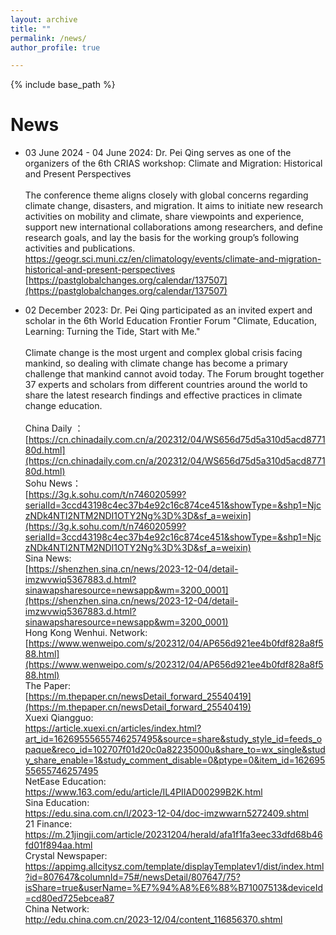 ```yaml
---
layout: archive
title: ""
permalink: /news/
author_profile: true

---
```


{% include base_path %}


News 
======
* 03 June 2024 - 04 June 2024: Dr. Pei Qing serves as one of the organizers of the 6th CRIAS workshop: Climate and Migration: Historical and Present Perspectives<br><br>
The conference theme aligns closely with global concerns regarding climate change, disasters, and migration. It aims to initiate new research activities on mobility and climate, share viewpoints and experience, support new international collaborations among researchers, and define research goals, and lay the basis for the working group’s following activities and publications.<br>
<a href="https://geogr.sci.muni.cz/en/climatology/events/climate-and-migration-historical-and-present-perspectives">https://geogr.sci.muni.cz/en/climatology/events/climate-and-migration-historical-and-present-perspectives</a><br>
[https://pastglobalchanges.org/calendar/137507](https://pastglobalchanges.org/calendar/137507)

* 02 December 2023: Dr. Pei Qing participated as an invited expert and scholar in the 6th World Education Frontier Forum "Climate, Education, Learning: Turning the Tide, Start with Me."<br><br>
Climate change is the most urgent and complex global crisis facing mankind, so dealing with climate change has become a primary challenge that mankind cannot avoid today. The Forum brought together 37 experts and scholars from different countries around the world to share the latest research findings and effective practices in climate change education.<br><br>
China Daily ：<br>
[https://cn.chinadaily.com.cn/a/202312/04/WS656d75d5a310d5acd877180d.html](https://cn.chinadaily.com.cn/a/202312/04/WS656d75d5a310d5acd877180d.html)<br>
Sohu News：<br>
[https://3g.k.sohu.com/t/n746020599?serialId=3ccd43198c4ec37b4e92c16c874ce451&showType=&shp1=NjczNDk4NTI2NTM2NDI1OTY2Ng%3D%3D&sf_a=weixin](https://3g.k.sohu.com/t/n746020599?serialId=3ccd43198c4ec37b4e92c16c874ce451&showType=&shp1=NjczNDk4NTI2NTM2NDI1OTY2Ng%3D%3D&sf_a=weixin)<br>
Sina News:<br>
[https://shenzhen.sina.cn/news/2023-12-04/detail-imzwvwiq5367883.d.html?sinawapsharesource=newsapp&wm=3200_0001](https://shenzhen.sina.cn/news/2023-12-04/detail-imzwvwiq5367883.d.html?sinawapsharesource=newsapp&wm=3200_0001)<br>
Hong Kong Wenhui. Network:<br>
[https://www.wenweipo.com/s/202312/04/AP656d921ee4b0fdf828a8f588.html](https://www.wenweipo.com/s/202312/04/AP656d921ee4b0fdf828a8f588.html)<br>
The Paper:<br>
[https://m.thepaper.cn/newsDetail_forward_25540419](https://m.thepaper.cn/newsDetail_forward_25540419)<br>
Xuexi Qiangguo:<br>
<https://article.xuexi.cn/articles/index.html?art_id=16269555655746257495&source=share&study_style_id=feeds_opaque&reco_id=102707f01d20c0a82235000u&share_to=wx_single&study_share_enable=1&study_comment_disable=0&ptype=0&item_id=16269555655746257495><br>
NetEase Education:<br>
<https://www.163.com/edu/article/IL4PIIAD00299B2K.html><br>
Sina Education:<br>
<https://edu.sina.com.cn/l/2023-12-04/doc-imzwwarn5272409.shtml><br>
21 Finance: <br>
<https://m.21jingji.com/article/20231204/herald/afa1f1fa3eec33dfd68b46fd01f894aa.html><br>
Crystal Newspaper:<br>
<https://appimg.allcitysz.com/template/displayTemplatev1/dist/index.html?id=807647&columnId=75#/newsDetail/807647/75?isShare=true&userName=%E7%94%A8%E6%88%B71007513&deviceId=cd80ed725ebcea87><br>
China Network:<br>
<http://edu.china.com.cn/2023-12/04/content_116856370.shtml><br>




